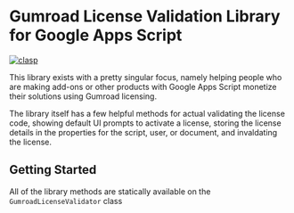 # Gumroad License Validation Library for Google Apps Script
[![clasp](https://img.shields.io/badge/built%20with-clasp-4285f4.svg)](https://github.com/google/clasp)

This library exists with a pretty singular focus, namely helping people who are making add-ons or other products with Google Apps Script monetize their solutions using Gumroad licensing.

The library itself has a few helpful methods for actual validating the license code, showing default UI prompts to activate a license, storing the license details in the properties for the script, user, or document, and invaldating the license.

## Getting Started

All of the library methods are statically available on the `GumroadLicenseValidator` class
